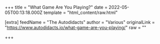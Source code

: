 
+++
title = "What Game Are You Playing?"
date = 2022-05-05T00:13:18.000Z
template = "html_content/raw.html"

[extra]
feedName = "The Autodidacts"
author = "Various"
originalLink = "https://www.autodidacts.io/what-game-are-you-playing/"
raw = ""

+++

